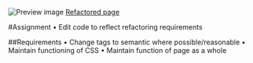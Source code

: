 ![Preview image]()
[Refactored page]()

#Assignment
• Edit code to reflect refactoring requirements

##Requirements
• Change tags to semantic where possible/reasonable
• Maintain functioning of CSS
• Maintain function of page as a whole
